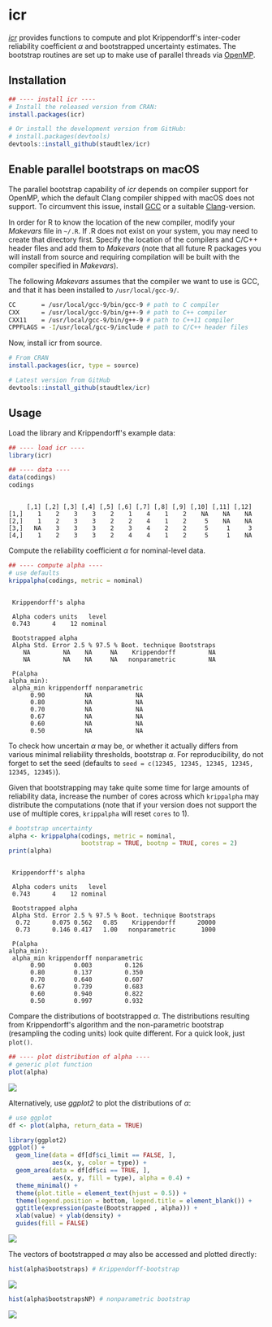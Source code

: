# icr

[_icr_](https://cran.r-project.org/web/packages/icr/index.html) provides functions to compute and plot Krippendorff's inter-coder reliability coefficient $\alpha$ and bootstrapped uncertainty estimates. The bootstrap routines are set up to make use of parallel threads via [OpenMP](https://en.wikipedia.org/wiki/OpenMP).

<!--more-->


## Installation 

```R
## ---- install icr ----
# Install the released version from CRAN:
install.packages(icr)

# Or install the development version from GitHub:
# install.packages(devtools)
devtools::install_github(staudtlex/icr)
```


## Enable parallel bootstraps on macOS 

The parallel bootstrap capability of _icr_ depends on compiler support for OpenMP, which the default Clang compiler shipped with macOS does not support. To circumvent this issue, install  [GCC](https://gcc.gnu.org/install/binaries.html) or a suitable [Clang](https://releases.llvm.org/download.html)-version.

In order for R to know the location of the new compiler, modify your _Makevars_ file in ```~/.R```. If .R does not exist on your system, you may need to create that directory first. Specify the location of the compilers and C/C++ header files and add them to _Makevars_ (note that all future R packages you will install from source and requiring compilation will be built with the compiler specified in _Makevars_).

The following _Makevars_ assumes that the compiler we want to use is GCC, and that it has been installed to ```/usr/local/gcc-9/```.

```sh
CC       = /usr/local/gcc-9/bin/gcc-9 # path to C compiler
CXX      = /usr/local/gcc-9/bin/g++-9 # path to C++ compiler
CXX11    = /usr/local/gcc-9/bin/g++-9 # path to C++11 compiler
CPPFLAGS = -I/usr/local/gcc-9/include # path to C/C++ header files
```

Now, install icr from source.

```R
# From CRAN
install.packages(icr, type = source)

# Latest version from GitHub
devtools::install_github(staudtlex/icr)
```


## Usage 

Load the library and Krippendorff's example data:

```R
## ---- load icr ----
library(icr)

## ---- data ----
data(codings)
codings
```

```text

     [,1] [,2] [,3] [,4] [,5] [,6] [,7] [,8] [,9] [,10] [,11] [,12]
[1,]    1    2    3    3    2    1    4    1    2    NA    NA    NA
[2,]    1    2    3    3    2    2    4    1    2     5    NA    NA
[3,]   NA    3    3    3    2    3    4    2    2     5     1     3
[4,]    1    2    3    3    2    4    4    1    2     5     1    NA
```

Compute the reliability coefficient $\alpha$ for nominal-level data.

```R
## ---- compute alpha ----
# use defaults
krippalpha(codings, metric = nominal)
```

```text

 Krippendorff's alpha

 Alpha coders units   level
 0.743      4    12 nominal

 Bootstrapped alpha
 Alpha Std. Error 2.5 % 97.5 % Boot. technique Bootstraps
    NA         NA    NA     NA    Krippendorff         NA
    NA         NA    NA     NA   nonparametric         NA

 P(alpha
alpha_min):
 alpha_min krippendorff nonparametric
      0.90           NA            NA
      0.80           NA            NA
      0.70           NA            NA
      0.67           NA            NA
      0.60           NA            NA
      0.50           NA            NA
```

To check how uncertain $\alpha$ may be, or whether it actually differs from various minimal reliability thresholds, bootstrap $\alpha$. For reproducibility, do not forget to set the seed (defaults to `seed = c(12345, 12345, 12345, 12345, 12345, 12345)`).

Given that bootstrapping may take quite some time for large amounts of reliability data, increase the number of cores across which `krippalpha` may distribute the computations (note that if your version does not support the use of multiple cores, `krippalpha` will reset `cores` to 1).

```R
# bootstrap uncertainty
alpha <- krippalpha(codings, metric = nominal,
                    bootstrap = TRUE, bootnp = TRUE, cores = 2)
print(alpha)
```

```text

 Krippendorff's alpha

 Alpha coders units   level
 0.743      4    12 nominal

 Bootstrapped alpha
 Alpha Std. Error 2.5 % 97.5 % Boot. technique Bootstraps
  0.72      0.075 0.562   0.85    Krippendorff      20000
  0.73      0.146 0.417   1.00   nonparametric       1000

 P(alpha
alpha_min):
 alpha_min krippendorff nonparametric
      0.90        0.003         0.126
      0.80        0.137         0.350
      0.70        0.640         0.607
      0.67        0.739         0.683
      0.60        0.940         0.822
      0.50        0.997         0.932
```

Compare the distributions of bootstrapped $\alpha$. The distributions resulting from Krippendorff's algorithm and the non-parametric bootstrap (resampling the coding units) look quite different. For a quick look, just `plot()`.

```R
## ---- plot distribution of alpha ----
# generic plot function
plot(alpha)
```


![](man/figures/icr_package_densities.png)

Alternatively, use _ggplot2_ to plot the distributions of $\alpha$:

```R
# use ggplot
df <- plot(alpha, return_data = TRUE)

library(ggplot2)
ggplot() +
  geom_line(data = df[df$ci_limit == FALSE, ],
            aes(x, y, color = type)) +
  geom_area(data = df[df$ci == TRUE, ],
            aes(x, y, fill = type), alpha = 0.4) +
  theme_minimal() +
  theme(plot.title = element_text(hjust = 0.5)) +
  theme(legend.position = bottom, legend.title = element_blank()) +
  ggtitle(expression(paste(Bootstrapped , alpha))) +
  xlab(value) + ylab(density) +
  guides(fill = FALSE)
```


![](man/figures/icr_package_densities2.png)

The vectors of bootstrapped $\alpha$ may also be accessed and plotted directly:

```R
hist(alpha$bootstraps) # Krippendorff-bootstrap
```


![](man/figures/icr_package_bootstrap.png)

```R
hist(alpha$bootstrapsNP) # nonparametric bootstrap
```


![](man/figures/icr_package_bootstrapnp.png)
